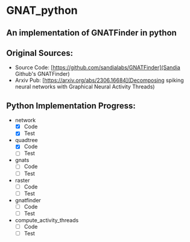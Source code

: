 # GNAT_python
## An implementation of GNATFinder in python
## Original Sources:
- Source Code: [https://github.com/sandialabs/GNATFinder](Sandia Github's GNATFinder)
- Arxiv Pub: [https://arxiv.org/abs/2306.16684](Decomposing spiking neural networks with Graphical Neural Activity Threads)

## Python Implementation Progress:
- network
  - [x] Code
  - [x] Test
- quadtree
  - [x] Code
  - [ ] Test
- gnats
  - [ ] Code
  - [ ] Test
- raster
  - [ ] Code
  - [ ] Test
- gnatfinder
  - [ ] Code
  - [ ] Test
- compute_activity_threads
  - [ ] Code
  - [ ] Test
